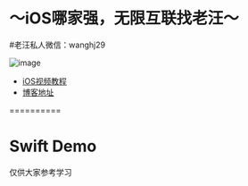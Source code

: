 # ～iOS哪家强，无限互联找老汪～
#老汪私人微信：wanghj29

![image](http://avatar.csdn.net/0/E/4/1_cococoolwhj.jpg)


-  [iOS视频教程](http://www.iphonetrain.com/video/)
-  [博客地址](http://blog.csdn.net/jaywon)

==========
# Swift Demo
仅供大家参考学习